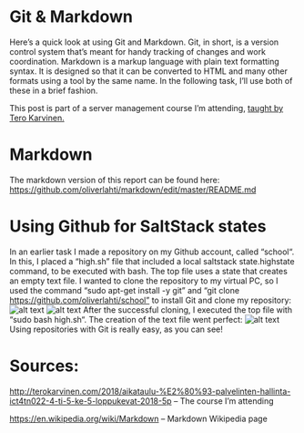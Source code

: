# Git & Markdown
Here’s a quick look at using Git and Markdown. Git, in short, is a version control system that’s meant for handy tracking of changes and work coordination. Markdown is a markup language with plain text formatting syntax. It is designed so that it can be converted to HTML and many other formats using a tool by the same name. In the following task, I’ll use both of these in a brief fashion. 

This post is part of a server management course I’m attending, [taught by Tero Karvinen.](http://terokarvinen.com/2018/aikataulu-%E2%80%93-palvelinten-hallinta-ict4tn022-4-ti-5-ke-5-loppukevat-2018-5p)

# Markdown
The markdown version of this report can be found here: https://github.com/oliverlahti/markdown/edit/master/README.md

# Using Github for SaltStack states
In an earlier task I made a repository on my Github account, called “school“. In this, I placed a “high.sh” file that included a local saltstack state.highstate command, to be executed with bash. The top file uses a state that creates an empty text file. I wanted to clone the repository to my virtual PC, so I used the command “sudo apt-get install -y git” and “git clone https://github.com/oliverlahti/school” to install Git and clone my repository:
![alt text](https://oliverlahti.files.wordpress.com/2018/05/1.png "1")
![alt text](https://oliverlahti.files.wordpress.com/2018/05/2.png "1")
After the successful cloning, I executed the top file with “sudo bash high.sh“. The creation of the text file went perfect:
![alt text](https://oliverlahti.files.wordpress.com/2018/05/3.png "1")
Using repositories with Git is really easy, as you can see!
# Sources:
http://terokarvinen.com/2018/aikataulu-%E2%80%93-palvelinten-hallinta-ict4tn022-4-ti-5-ke-5-loppukevat-2018-5p – The course I’m attending

https://en.wikipedia.org/wiki/Markdown – Markdown Wikipedia page
